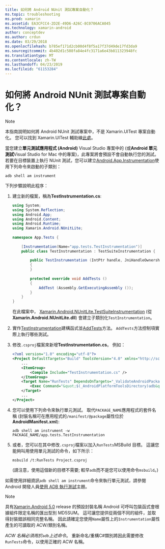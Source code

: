 ```yaml
---
title: 如何將 Android NUnit 測試專案自動化？
ms.topic: troubleshooting
ms.prod: xamarin
ms.assetid: EA3CFCC4-2D2E-49D6-A26C-8C0706ACA045
ms.technology: xamarin-android
author: conceptdev
ms.author: crdun
ms.date: 03/29/2018
ms.openlocfilehash: b785ef171d2cb00d4f8f5a17f37d49de17fd3da9
ms.sourcegitcommit: 4b402d1c508fa84e4fc3171a6e43b811323948fc
ms.translationtype: MT
ms.contentlocale: zh-TW
ms.lasthandoff: 04/23/2019
ms.locfileid: "61153284"
---
```

# <a name="how-do-i-automate-an-android-nunit-test-project"></a>如何將 Android NUnit 測試專案自動化？

> [!NOTE]
> 本指南說明如何將 Android NUnit 測試專案中，不是 Xamarin.UITest 專案自動化。 您可以找到 Xamarin.UITest 輔助線[此處](https://docs.microsoft.com/appcenter/test-cloud/preparing-for-upload/uitest)。

當您建立**單元測試應用程式 (Android)** Visual Studio 專案中的 (或**Android 單元測試**Visual Studio for Mac 中的專案)，此專案將會預設不會自動執行您的測試。
若要在目標裝置上執行 NUnit 測試，您可以建立[Android.App.Instrumentation](https://developer.xamarin.com/api/type/Android.App.Instrumentation/)使用下列命令來啟動的子類別： 

```shell
adb shell am instrument 
```

下列步驟說明此程序：

1.  建立新的檔案，稱為**TestInstrumentation.cs**: 

    ```cs 
    using System;
    using System.Reflection;
    using Android.App;
    using Android.Content;
    using Android.Runtime;
    using Xamarin.Android.NUnitLite;
     
    namespace App.Tests {
     
        [Instrumentation(Name="app.tests.TestInstrumentation")]
        public class TestInstrumentation : TestSuiteInstrumentation {
     
            public TestInstrumentation (IntPtr handle, JniHandleOwnership transfer) : base (handle, transfer)
            {
            }
     
            protected override void AddTests ()
            {
                AddTest (Assembly.GetExecutingAssembly ());
            }
        }
    }
    ```
    在此檔案中， [Xamarin.Android.NUnitLite.TestSuiteInstrumentation](https://developer.xamarin.com/api/type/Xamarin.Android.NUnitLite.TestSuiteInstrumentation/) (從**Xamarin.Android.NUnitLite.dll**) 會建立子類別化`TestInstrumentation`。

2.  實作[TestInstrumentation](https://developer.xamarin.com/api/constructor/Xamarin.Android.NUnitLite.TestSuiteInstrumentation.TestSuiteInstrumentation/p/System.IntPtr/Android.Runtime.JniHandleOwnership/)建構函式並[AddTests](https://developer.xamarin.com/api/member/Xamarin.Android.NUnitLite.TestSuiteInstrumentation.AddTests%28%29)方法。 `AddTests`方法控制項實際上執行哪些測試。

3.  修改`.csproj`檔案來新增**TestInstrumentation.cs**。 例如：

    ```xml
    <?xml version="1.0" encoding="utf-8"?>
    <Project DefaultTargets="Build" ToolsVersion="4.0" xmlns="http://schemas.microsoft.com/developer/msbuild/2003">
        ...
        <ItemGroup>
            <Compile Include="TestInstrumentation.cs" />
        </ItemGroup>
        <Target Name="RunTests" DependsOnTargets="_ValidateAndroidPackageProperties">
            <Exec Command="&quot;$(_AndroidPlatformToolsDirectory)adb&quot; $(AdbTarget) $(AdbOptions) shell am instrument -w $(_AndroidPackage)/app.tests.TestInstrumentation" />
        </Target>
        ...
    </Project>
    ```

3.  您可以使用下列命令來執行單元測試。 取代`PACKAGE_NAME`應用程式的套件名稱 (封裝名稱可在應用程式的`/manifest/@package`屬性位於**AndroidManifest.xml**):

    ```shell
    adb shell am instrument -w PACKAGE_NAME/app.tests.TestInstrumentation
    ```

4.  或者，您可以在其中修改`.csproj`檔案以加入`RunTests`MSBuild 目標。 這讓您能夠叫用使用單元測試的命令，如下所示：

    ```shell
    msbuild /t:RunTests Project.csproj
    ```
    (請注意，使用這個新的目標不需要; 較早`adb`而不是您可以使用命令`msbuild`。)

如需使用詳細資訊`adb shell am instrument`命令來執行單元測試，請參閱 Android 開發人員[使用 ADB 執行測試](https://developer.android.com/studio/test/command-line.html#RunTestsDevice)主題。


> [!NOTE]
> 具有[Xamarin.Android 5.0](https://developer.xamarin.com/releases/android/xamarin.android_5/xamarin.android_5.1/#Android_Callable_Wrapper_Naming) release 的預設封裝名稱 Android 可呼叫包裝函式會根據組件限定名稱的匯出型別 MD5SUM。 這可讓您提供從兩個不同的組件，並取得封裝錯誤相同完整名稱。 因此請確定您使用`Name`屬性上的`Instrumentation`屬性產生的可讀取的 ACW/類別名稱。

_ACW 名稱必須用於`adb`上述命令_。
重新命名/重構C#類別將因此需要修改`RunTests`命令，以使用正確的 ACW 名稱。

